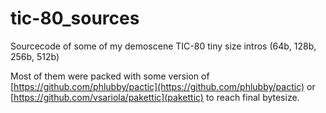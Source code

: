 # tic-80_sources
Sourcecode of some of my demoscene TIC-80 tiny size intros (64b, 128b, 256b, 512b)

Most of them were packed with some version of [https://github.com/phlubby/pactic](https://github.com/phlubby/pactic) or [https://github.com/vsariola/pakettic](pakettic) to reach final bytesize.
